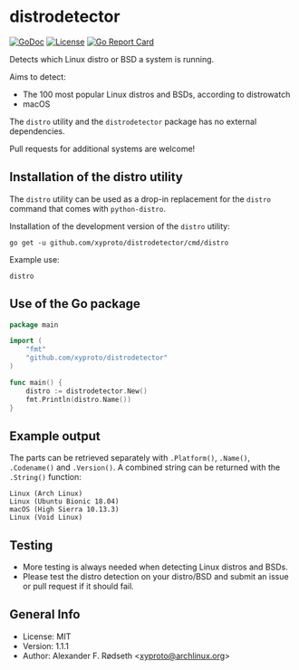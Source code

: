 # distrodetector

[![GoDoc](https://godoc.org/github.com/xyproto/distrodetector?status.svg)](http://godoc.org/github.com/xyproto/distrodetector) [![License](http://img.shields.io/badge/license-MIT-green.svg?style=flat)](https://raw.githubusercontent.com/xyproto/distrodetector/master/LICENSE) [![Go Report Card](https://goreportcard.com/badge/github.com/xyproto/distrodetector)](https://goreportcard.com/report/github.com/xyproto/distrodetector)

Detects which Linux distro or BSD a system is running.

Aims to detect:

* The 100 most popular Linux distros and BSDs, according to distrowatch
* macOS

The `distro` utility and the `distrodetector` package has no external dependencies.

Pull requests for additional systems are welcome!

## Installation of the distro utility

The `distro` utility can be used as a drop-in replacement for the `distro` command that comes with `python-distro`.

Installation of the development version of the `distro` utility:

    go get -u github.com/xyproto/distrodetector/cmd/distro

Example use:

    distro

## Use of the Go package

```go
package main

import (
    "fmt"
    "github.com/xyproto/distrodetector"
)

func main() {
    distro := distrodetector.New()
    fmt.Println(distro.Name())
}
```
## Example output

The parts can be retrieved separately with `.Platform()`, `.Name()`, `.Codename()` and `.Version()`. A combined string can be returned with the `.String()` function:

    Linux (Arch Linux)
    Linux (Ubuntu Bionic 18.04)
    macOS (High Sierra 10.13.3)
    Linux (Void Linux)

## Testing

* More testing is always needed when detecting Linux distros and BSDs.
* Please test the distro detection on your distro/BSD and submit an issue or pull request if it should fail.

## General Info

* License: MIT
* Version: 1.1.1
* Author: Alexander F. Rødseth &lt;xyproto@archlinux.org&gt;
